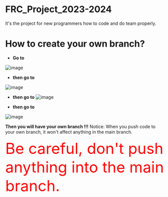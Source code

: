 # FRC_Project_2023-2024
It's the project for new programmers how to code and do team properly.

# How to create your own branch?   
- __Go to__

![image](https://github.com/1138programming/FRC_Project_2023-2024/assets/56778123/a76b649c-a4bd-4d3f-b355-6156577ea0ce)

- __then go to__ 

![image](https://github.com/1138programming/FRC_Project_2023-2024/assets/56778123/2d83a7aa-5588-40e2-a3b7-4b44c6ca2ba7)

- __then go to__
![image](https://github.com/1138programming/FRC_Project_2023-2024/assets/56778123/48935396-89c0-4e50-bde9-7ad9ec8b9b58)


- __then go to__ 

![image](https://github.com/1138programming/FRC_Project_2023-2024/assets/56778123/c8b1f1ea-e3d4-4c75-a15e-c2eec23aa2f9)

__Then you will have your own branch !!!__
Notice: When you push code to your own branch, it won't affect anything in the main branch. 

<font color=red size=10>Be careful, don't push anything into the main branch.</font>
